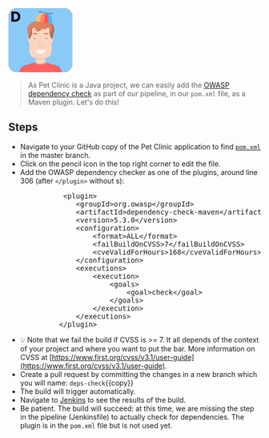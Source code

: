 ![Dan](../../assets/yellow-belt-devops-dojo/shift-security-left/dan.png)

> As Pet Clinic is a Java project, we can easily add the [OWASP dependency check](https://www.owasp.org/index.php/OWASP_Dependency_Check) as part of our pipeline, in our `pom.xml` file, as a Maven plugin. Let's do this!

## Steps

* Navigate to your GitHub copy of the Pet Clinic application to find [`pom.xml`](https://[[HOST_SUBDOMAIN]]-9876-[[KATACODA_HOST]].environments.katacoda.com/#pomfile) in the master branch.
* Click on the pencil icon in the top right corner to edit the file.
* Add the OWASP dependency checker as one of the plugins, around line 306 (after `</plugin>` without s):

<pre class="file" data-target="clipboard">
             &lt;plugin&gt;
                &lt;groupId&gt;org.owasp&lt;/groupId&gt;
                &lt;artifactId&gt;dependency-check-maven&lt;/artifactId&gt;
                &lt;version&gt;5.3.0&lt;/version&gt;
                &lt;configuration&gt;
                    &lt;format&gt;ALL&lt;/format&gt;
                    &lt;failBuildOnCVSS&gt;7&lt;/failBuildOnCVSS&gt;
                    &lt;cveValidForHours&gt;168&lt;/cveValidForHours&gt;
                &lt;/configuration&gt;
                &lt;executions&gt;
                    &lt;execution&gt;
                        &lt;goals&gt;
                            &lt;goal&gt;check&lt;/goal&gt;
                        &lt;/goals&gt;
                    &lt;/execution&gt;
                &lt;/executions&gt;
            &lt;/plugin&gt;
</pre>

* 💡 Note that we fail the build if CVSS is >= 7. It all depends of the context
  of your project and where you want to put the bar. More information on CVSS at
  [https://www.first.org/cvss/v3.1/user-guide](https://www.first.org/cvss/v3.1/user-guide).
* Create a pull request by committing the changes in a new branch which you will
  name: `deps-check`{{copy}}
* The build will trigger automatically.
* Navigate to <a href="https://[[HOST_SUBDOMAIN]]-8080-[[KATACODA_HOST]].environments.katacoda.com/blue/organizations/jenkins/pet-clinic/activity" target="jenkins">Jenkins</a> to see the results of the build.
* Be patient. The build will succeed: at this time, we are missing the step in the pipeline
  (Jenkinsfile) to actually check for dependencies. The plugin is in the
  `pom.xml` file but is not used yet.
